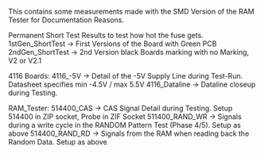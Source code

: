 This contains some measurements made with the SMD Version of the RAM Tester 
for Documentation Reasons. 

Permanent Short Test Results to test how hot the fuse gets. 
1stGen_ShortTest -> First Versions of the Board with Green PCB
2ndGen_ShortTest -> 2nd Version black Boards marking with no Marking, V2 or V2.1

4116 Boards:
4116_-5V -> Detail of the -5V Supply Line during Test-Run. Datasheet specifies min -4.5V / max 5.5V
4116_Dataline -> Dataline closeup during Testing.

RAM_Tester:
514400_CAS -> CAS Signal Detail during Testing. Setup 514400 in ZIP socket, Probe in ZIF Socket
511400_RAND_WR -> Signals during a write cycle in the RANDOM Pattern Test (Phase 4/5). Setup as above
514400_RAND_RD -> Signals from the RAM when reading back the Random Data. Setup as above
